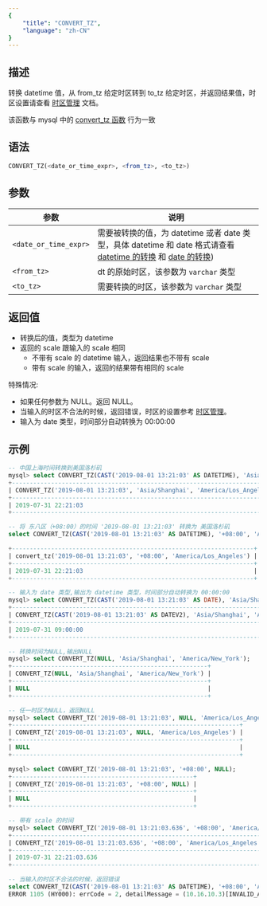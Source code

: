 ```yaml
---
{
    "title": "CONVERT_TZ",
    "language": "zh-CN"
}
---
```


## 描述

转换 datetime 值，从 from_tz 给定时区转到 to_tz 给定时区，并返回结果值，时区设置请查看 [时区管理](../../../../admin-manual/cluster-management/time-zone) 文档。

该函数与 mysql 中的 [convert_tz 函数](https://dev.mysql.com/doc/refman/8.4/en/date-and-time-functions.html#function_convert_tz) 行为一致

## 语法

```sql
CONVERT_TZ(<date_or_time_expr>, <from_tz>, <to_tz>)
```

## 参数

| 参数 | 说明 |
| -- | -- | 
| `<date_or_time_expr>` | 需要被转换的值，为 datetime 或者 date 类型，具体 datetime 和 date 格式请查看 [datetime 的转换](../../../../../current/sql-manual/basic-element/sql-data-types/conversion/datetime-conversion) 和 [date 的转换](../../../../../current/sql-manual/basic-element/sql-data-types/conversion/date-conversion)) |
| `<from_tz>` | dt 的原始时区，该参数为 `varchar` 类型 |
| `<to_tz>` | 需要转换的时区，该参数为 `varchar` 类型|

## 返回值

- 转换后的值，类型为 datetime
- 返回的 scale 跟输入的 scale 相同
  - 不带有 scale 的 datetime 输入，返回结果也不带有 scale
  - 带有 scale 的输入，返回的结果带有相同的 scale

特殊情况:
- 如果任何参数为 NULL。返回 NULL。
- 当输入的时区不合法的时候，返回错误，时区的设置参考 [时区管理](../../../../admin-manual/cluster-management/time-zone)。
- 输入为 date 类型，时间部分自动转换为 00:00:00

## 示例

```sql
-- 中国上海时间转换到美国洛杉矶
mysql> select CONVERT_TZ(CAST('2019-08-01 13:21:03' AS DATETIME), 'Asia/Shanghai', 'America/Los_Angeles');
+---------------------------------------------------------------------------+
| CONVERT_TZ('2019-08-01 13:21:03', 'Asia/Shanghai', 'America/Los_Angeles') |
+---------------------------------------------------------------------------+
| 2019-07-31 22:21:03                                                       |
+---------------------------------------------------------------------------+

-- 将 东八区（+08:00）的时间 '2019-08-01 13:21:03' 转换为 美国洛杉矶
select CONVERT_TZ(CAST('2019-08-01 13:21:03' AS DATETIME), '+08:00', 'America/Los_Angeles');

+--------------------------------------------------------------------+
| convert_tz('2019-08-01 13:21:03', '+08:00', 'America/Los_Angeles') |
+--------------------------------------------------------------------+
| 2019-07-31 22:21:03                                                |
+--------------------------------------------------------------------+

-- 输入为 date 类型,输出为 datetime 类型，时间部分自动转换为 00:00:00
mysql> select CONVERT_TZ(CAST('2019-08-01 13:21:03' AS DATE), 'Asia/Shanghai', 'America/Los_Angeles');
+-------------------------------------------------------------------------------------------+
| CONVERT_TZ(CAST('2019-08-01 13:21:03' AS DATEV2), 'Asia/Shanghai', 'America/Los_Angeles') |
+-------------------------------------------------------------------------------------------+
| 2019-07-31 09:00:00                                                                       |
+-------------------------------------------------------------------------------------------+

-- 转换时间为NULL,输出NULL
mysql> select CONVERT_TZ(NULL, 'Asia/Shanghai', 'America/New_York');
+-------------------------------------------------------+
| CONVERT_TZ(NULL, 'Asia/Shanghai', 'America/New_York') |
+-------------------------------------------------------+
| NULL                                                  |
+-------------------------------------------------------+

-- 任一时区为NULL，返回NULL
mysql> select CONVERT_TZ('2019-08-01 13:21:03', NULL, 'America/Los_Angeles');
+----------------------------------------------------------------+
| CONVERT_TZ('2019-08-01 13:21:03', NULL, 'America/Los_Angeles') |
+----------------------------------------------------------------+
| NULL                                                           |
+----------------------------------------------------------------+

mysql> select CONVERT_TZ('2019-08-01 13:21:03', '+08:00', NULL);
+---------------------------------------------------+
| CONVERT_TZ('2019-08-01 13:21:03', '+08:00', NULL) |
+---------------------------------------------------+
| NULL                                              |
+---------------------------------------------------+

-- 带有 scale 的时间
mysql> select CONVERT_TZ('2019-08-01 13:21:03.636', '+08:00', 'America/Los_Angeles');
+------------------------------------------------------------------------+
| CONVERT_TZ('2019-08-01 13:21:03.636', '+08:00', 'America/Los_Angeles') |
+------------------------------------------------------------------------+
| 2019-07-31 22:21:03.636                                                |
+------------------------------------------------------------------------+

-- 当输入的时区不合法的时候，返回错误
select CONVERT_TZ(CAST('2019-08-01 13:21:03' AS DATETIME), '+08:00', 'America/Los_Anges');
ERROR 1105 (HY000): errCode = 2, detailMessage = (10.16.10.3)[INVALID_ARGUMENT][E33] Operation convert_tz invalid timezone: America/Los_Anges
```